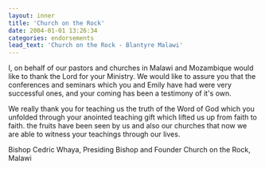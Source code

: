 ```yaml
---
layout: inner
title: 'Church on the Rock'
date: 2004-01-01 13:26:34
categories: endorsements
lead_text: 'Church on the Rock - Blantyre Malawi'
---
```


I, on behalf of our pastors and churches in Malawi and Mozambique would like to thank the Lord for your Ministry. We
would like to assure you that the conferences and seminars which you and Emily have had were very successful ones, and
your coming has been a testimony of it's own.

We really thank you for teaching us the truth of the Word of God which you
unfolded through your anointed teaching gift which lifted us up from faith to faith. the fruits have been seen by us and
also our churches that now we are able to witness your teachings through our lives.

Bishop Cedric Whaya, Presiding Bishop and Founder
Church on the Rock, Malawi